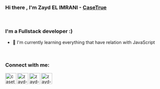 ### Hi there , I'm Zayd EL IMRANI  - [CaseTrue][website]

<br />

### I'm a Fullstack developer :)
- 🌱 I'm currently learning everything that have relation with JavaScript 
<br/>

### Connect with me:
[<img align="left" alt="casetrue | Website" width="35px" src="https://img.icons8.com/material-outlined/24/ffffff/domain.png"/>][website] 
[<img align="left" alt="zayd-elimrani | LinkedIn" width="35px" src="https://img.icons8.com/color/48/ffffff/linkedin.png"/>][linkedin]
[<img align="left" alt="zayd-elimrani | Instagram" width="35px" src="https://img.icons8.com/fluency/48/ffffff/instagram-new.png" />][instagram]
[<img align="left" alt="zayd-elimrani | Email" width="35px" src="https://img.icons8.com/fluency/48/ffffff/new-post.png" />][Gmail]

[website]: https://casetrue.com
[instagram]: https://www.instagram.com/zayd.imr/
[linkedin]: https://www.linkedin.com/in/zaydimr/
[Gmail]: mailto:elimrani.z@gmail.com 
